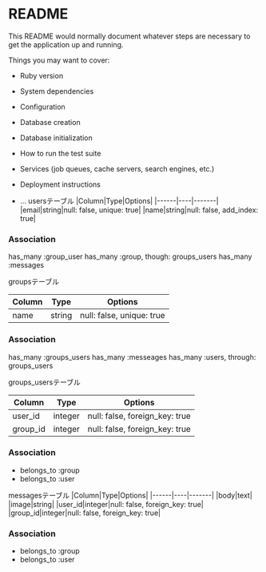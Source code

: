# README

This README would normally document whatever steps are necessary to get the
application up and running.

Things you may want to cover:

* Ruby version

* System dependencies

* Configuration

* Database creation

* Database initialization

* How to run the test suite

* Services (job queues, cache servers, search engines, etc.)

* Deployment instructions

* ...
usersテーブル
|Column|Type|Options|
|------|----|-------|
|email|string|null: false, unique: true|
|name|string|null: false, add_index: true|
### Association
  has_many :group_user
  has_many :group, though: groups_users
  has_many :messages


groupsテーブル

|Column|Type|Options|
|------|----|-------|
|name|string|null: false, unique: true|
### Association
  has_many :groups_users
  has_many  :messeages
  has_many :users, through: groups_users

groups_usersテーブル

|Column|Type|Options|
|------|----|-------|
|user_id|integer|null: false, foreign_key: true|
|group_id|integer|null: false, foreign_key: true|

### Association
- belongs_to :group
- belongs_to :user

messagesテーブル
|Column|Type|Options|
|------|----|-------|
|body|text|
|image|string|
|user_id|integer|null: false, foreign_key: true|
|group_id|integer|null: false, foreign_key: true|
### Association
- belongs_to :group
- belongs_to :user